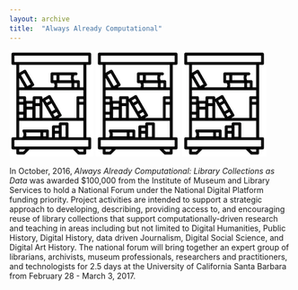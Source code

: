 ```yaml
---
layout: archive
title:  "Always Already Computational"
---
```


![library](images/library.png) ![library](images/library.png) ![library](images/library.png)

In October, 2016, *Always Already Computational: Library Collections as Data* was awarded $100,000 from the Institute of Museum and Library Services to hold a National Forum under the National Digital Platform funding priority. Project activities are intended to support a strategic approach to developing, describing, providing access to, and encouraging reuse of library collections that support computationally-driven research and teaching in areas including but not limited to Digital Humanities, Public History, Digital History, data driven Journalism, Digital Social Science, and Digital Art History.  The national forum will bring together an expert group of librarians, archivists, museum professionals, researchers and practitioners, and technologists for 2.5 days at the University of California Santa Barbara from February 28 - March 3, 2017.
